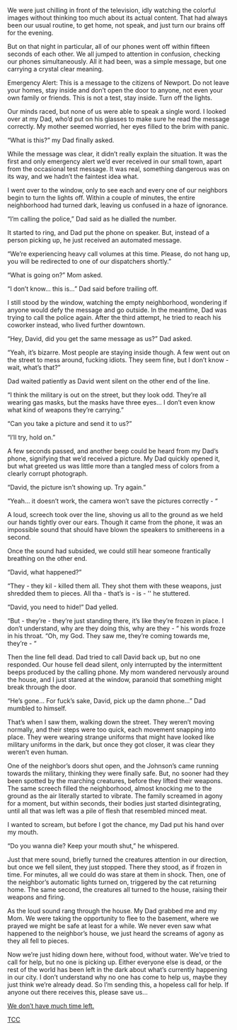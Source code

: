 We were just chilling in front of the television, idly watching the colorful images without thinking too much about its actual content. That had always been our usual routine, to get home, not speak, and just turn our brains off for the evening. 


But on that night in particular, all of our phones went off within fifteen seconds of each other. We all jumped to attention in confusion, checking our phones simultaneously. All it had been, was a simple message, but one carrying a crystal clear meaning.


Emergency Alert: This is a message to the citizens of Newport. Do not leave your homes, stay inside and don’t open the door to anyone, not even your own family or friends. This is not a test, stay inside. Turn off the lights. 


Our minds raced, but none of us were able to speak a single word. I looked over at my Dad, who’d put on his glasses to make sure he read the message correctly. My mother seemed worried, her eyes filled to the brim with panic. 


“What is this?” my Dad finally asked. 


While the message was clear, it didn’t really explain the situation. It was the first and only emergency alert we’d ever received in our small town, apart from the occasional test message. It was real, something dangerous was on its way, and we hadn’t the faintest idea what. 


I went over to the window, only to see each and every one of our neighbors begin to turn the lights off. Within a couple of minutes, the entire neighborhood had turned dark, leaving us confused in a haze of ignorance. 


“I’m calling the police,” Dad said as he dialled the number. 


It started to ring, and Dad put the phone on speaker. But, instead of a person picking up, he just received an automated message. 


“We’re experiencing heavy call volumes at this time. Please, do not hang up, you will be redirected to one of our dispatchers shortly.” 


“What is going on?” Mom asked. 


“I don’t know… this is…” Dad said before trailing off. 


I still stood by the window, watching the empty neighborhood, wondering if anyone would defy the message and go outside. In the meantime, Dad was trying to call the police again. After the third attempt, he tried to reach his coworker instead, who lived further downtown. 


“Hey, David, did you get the same message as us?” Dad asked. 


“Yeah, it’s bizarre. Most people are staying inside though. A few went out on the street to mess around, fucking idiots. They seem fine, but I don’t know - wait, what’s that?” 


Dad waited patiently as David went silent on the other end of the line. 


“I think the military is out on the street, but they look odd. They’re all wearing gas masks, but the masks have three eyes… I don’t even know what kind of weapons they’re carrying.”


“Can you take a picture and send it to us?”


“I’ll try, hold on.”


A few seconds passed, and another beep could be heard from my Dad’s phone, signifying that we’d received a picture. My Dad quickly opened it, but what greeted us was little more than a tangled mess of colors from a clearly corrupt photograph.


“David, the picture isn’t showing up. Try again.”


“Yeah… it doesn’t work, the camera won’t save the pictures correctly - “


A loud, screech took over the line, shoving us all to the ground as we held our hands tightly over our ears. Though it came from the phone, it was an impossible sound that should have blown the speakers to smithereens in a second. 


Once the sound had subsided, we could still hear someone frantically breathing on the other end.  


“David, what happened?”


“They - they kil - killed them all. They shot them with these weapons, just shredded them to pieces. All tha - that’s is - is - '' he stuttered. 


“David, you need to hide!” Dad yelled. 


“But - they’re - they’re just standing there, it’s like they’re frozen in place. I don’t understand, why are they doing this, why are they - “ his words froze in his throat. “Oh, my God. They saw me, they’re coming towards me, they’re - “


Then the line fell dead. Dad tried to call David back up, but no one responded. Our house fell dead silent, only interrupted by the intermittent beeps produced by the calling phone. My mom wandered nervously around the house, and I just stared at the window, paranoid that something might break through the door. 


“He’s gone… For fuck’s sake, David, pick up the damn phone…” Dad mumbled to himself. 


That’s when I saw them, walking down the street. They weren’t moving normally, and their steps were too quick, each movement snapping into place. They were wearing strange uniforms that might have looked like military uniforms in the dark, but once they got closer, it was clear they weren’t even human. 


One of the neighbor’s doors shut open, and the Johnson’s came running towards the military, thinking they were finally safe. But, no sooner had they been spotted by the marching creatures, before they lifted their weapons. The same screech filled the neighborhood, almost knocking me to the ground as the air literally started to vibrate. The family screamed in agony for a moment, but within seconds, their bodies just started disintegrating, until all that was left was a pile of flesh that resembled minced meat. 


I wanted to scream, but before I got the chance, my Dad put his hand over my mouth. 


“Do you wanna die? Keep your mouth shut,” he whispered. 


Just that mere sound, briefly turned the creatures attention in our direction, but once we fell silent, they just stopped. There they stood, as if frozen in time. For minutes, all we could do was stare at them in shock. Then, one of the neighbor’s automatic lights turned on, triggered by the cat returning home. The same second, the creatures all turned to the house, raising their weapons and firing. 


As the loud sound rang through the house. My Dad grabbed me and my Mom. We were taking the opportunity to flee to the basement, where we prayed we might be safe at least for a while. We never even saw what happened to the neighbor’s house, we just heard the screams of agony as they all fell to pieces. 


Now we’re just hiding down here, without food, without water. We’ve tried to call for help, but no one is picking up. Either everyone else is dead, or the rest of the world has been left in the dark about what’s currently happening in our city. I don’t understand why no one has come to help us, maybe they just think we’re already dead. So I’m sending this, a hopeless call for help. If anyone out there receives this, please save us... 


[We don’t have much time left.](https://www.facebook.com/richard.saxon.author)


[TCC](https://www.reddit.com/r/TheCrypticCompendium/)
